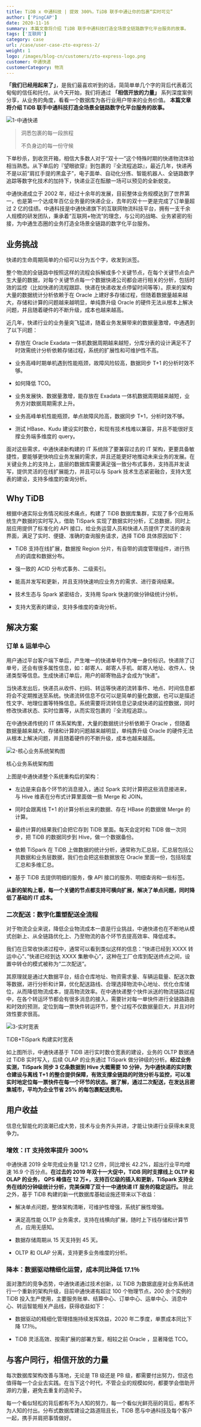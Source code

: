 ```yaml
---
title: TiDB x 中通科技 | 提效 300%，TiDB 联手中通让你的包裹“实时可见”
author: ['PingCAP']
date: 2020-11-16
summary: 本篇文章将介绍 TiDB 联手中通科技打造全场景全链路数字化平台服务的故事。
tags: ['互联网']
category: case
url: /case/user-case-zto-express-2/
weight: 1
logo: /images/blog-cn/customers/zto-express-logo.png
customer: 中通快递
customerCategory: 物流
---
```



**「我们已经用起来了」**，是我们最喜欢听到的话，简简单单几个字的背后代表着沉甸甸的信任和托付。从今天开始，我们将通过 **「相信开放的力量」** 系列深度案例分享，从业务的角度，看看一个数据库为各行业用户带来的业务价值。 **本篇文章将介绍 TiDB 联手中通科技打造全场景全链路数字化平台服务的故事。**

![1-中通快递](media/user-case-zto-express-2/1-中通快递.jpg)

>洞悉包裹的每一段旅程
>
>不负身边的每一份守候

下单秒杀，到收货开箱，相信大多数人对于“双十一”这个特殊时期的快递物流体验相当熟悉。从下单后的『望眼欲穿』到包裹的『全流程追踪』，最近几年，快递再不是以前“肩扛手提的黑盒子”，电子面单、自动化分拣、智能机器人、全链路数字追踪等数字化技术的加持下，快递业正在酝酿一场可以预见的全新蜕变。

中通快递成立于 2002 年，经过十余年的发展，目前整体业务规模达到了世界第一，也是第一个达成年百亿业务量的快递企业，去年的双十一更是完成了订单量超过 2 亿的佳绩。中通科技是中通快递旗下的互联网物流科技平台，拥有一支千余人规模的研发团队，秉承着“互联网+物流”的理念，与公司的战略、业务紧密的衔接，为中通生态圈的业务打造全场景全链路的数字化平台服务。

## 业务挑战

快递的生命周期简单的介绍可以分为五个字，收发到派签。

整个物流的全链路中按照这样的流程会拆解成多个关键节点，在每个关键节点会产生大量的数据，对每个关键节点每一个数据快递公司都会进行相关的分析，包括时效的监控（比如快递的流程跟踪、快递在快递收发点停留时间等等）。原来的架构大量的数据统计分析依赖于在 Oracle 上建好多存储过程，但随着数据量越来越大，存储和计算的问题越来越明显，单纯靠升级 Oracle 的硬件无法从根本上解决问题，并且随着硬件的不断升级，成本也越来越高。

近几年，快递行业的业务量突飞猛进，随着业务发展带来的数据量激增，中通遇到了以下问题：

- 存放在 Oracle Exadata 一体机数据周期越来越短，分库分表的设计满足不了时效需统计分析依赖存储过程，系统的扩展性和可维护性不高。

- 业务高峰时期单机遇到性能瓶颈，故障风险较高，数据同步 T+1 的分析时效不够。

- 如何降低 TCO。

- 业务发展快、数据量激增，能存放在 Exadata 一体机数据周期越来越短，业务方对数据周期需求上升。

- 业务高峰单机性能瓶颈，单点故障风险高，数据同步 T+1，分析时效不够。

- 测试 HBase、Kudu 建设实时数仓，和现有技术栈难以兼容，并且不能很好支撑业务端多维度的 query。

面对这些需求，中通快递新构建的 IT 系统除了要兼容过去的 IT 架构，更要具备敏捷性，要能够更快响应业务发展的需求，并且还能更好地推动未来业务的发展。在关键业务上的支持上，底层的数据库需要满足强一致分布式事务，支持高并发读写，提供灵活的在线扩展能力，并且可以与 Spark 技术生态紧密融合，支持大宽表的建设，支持多维度的查询分析。

## Why TiDB

根据中通实际业务情况和技术痛点，构建了 TiDB 数据库集群，实现了多个应用系统生产数据的实时写入，借助 TiSpark 实现了数据实时分析，汇总数据，同时上层应用提供了标准化的 API 接口，给业务运营人员和快递人员提供了灵活的查询界面，满足了实时、便捷、准确的查询服务请求，选择 TiDB 具体原因如下：

- TiDB 支持在线扩展，数据按 Region 分片，有自带的调度管理组件，进行热点的调度和数据分布。

- 强一致的 ACID 分布式事务、二级索引。

- 能高并发写和更新，并且支持快速响应业务方的需求、进行查询结果。

- 技术生态与 Spark 紧密结合，支持用 Spark 快速的做分钟级统计分析。

- 支持大宽表的建设，支持多维度的查询分析。

## 解决方案

### 订单 & 运单中心

用户通过平台客户端下单后，产生唯一的快递单号作为唯一身份标识。快递除了订单号，还会有很多属性信息，如：邮寄人、邮寄人手机、邮寄人地址、收件人、快递类型等信息。生成快递订单后，用户的邮寄物品才会成为“快递”。

当快递发出后，快递员从收件、扫码、转运等快递的流转事件、地点、时间信息都将会不定期推送至系统。快递流转信息不仅可以是简单的量化数据，也可以是描述性文字、地理位置等特殊信息。系统需要将流转信息记录成快递的监控数据，同时修改快递状态、实时位置等，从而实现包裹的『全流程追踪』。

在中通快递传统的 IT 体系架构里，大量的数据统计分析依赖于 Oracle ，但随着数据量越来越大，存储和计算的问题越来越明显，单纯靠升级 Oracle 的硬件无法从根本上解决问题，并且随着硬件的不断升级，成本也越来越高。

![2-核心业务系统架构图](media/user-case-zto-express-2/2-核心业务系统架构图.png)

<div class="caption-center">核心业务系统架构图</div>

上图是中通快递整个系统重构后的架构：

- 左边是来自各个环节的消息接入，通过 Spark 实时计算把这些消息接进来，与 Hive 维表在分布式计算里面做一些 Merge 和 JOIN。

- 同时会跟离线 T+1 的计算分析出来的数据、存在 HBase 的数据做 Merge 的计算。

- 最终计算的结果我们会把它存到 TiDB 里面。每天会定时和 TiDB 做一次同步，把 TiDB 的数据同步到 Hive，做一个数据备份。

- 依赖 TiSpark 在 TiDB 上做数据的统计分析，通常称为汇总层，汇总层包括公共数据和业务层数据，我们也会把这些数据放在 Oracle 里面一份，包括轻度汇总和多维汇总。

- 基于 TiDB 去提供明细的服务，像 API 接口的服务、明细查询和一些标签。

**从新的架构上看，每一个关键的节点都支持可横向扩展，解决了单点问题，同时降低了基础的 IT 成本。**

### 二次配送：数字化重塑配送全流程

对于物流企业来说，降低企业物流成本一直是行业挑战，中通快递也在不断地从模式创新上、从全链路优化上、乃至物流的各个环节去提高效率、降低成本。

我们在日常收快递过程中，通常可以看到类似这样的信息：”快递已经到 XXXX 转运中心”、”快递已经到达 XXXX 集散中心”，这种在工厂仓库到配送终点之间，设置中转仓的模式被称为“二次配送”。

其原理就是通过大数据平台，结合仓库地址、物资需求量、车辆运载量、配送次数等数据，进行分析和计算，优化配送路线、合理选择物流中心地址、优化仓库储位，从而降低物流成本，提高物流效率。在中通快递整个快件派送的物流链路过程中，在各个转运环节都会有很多消息的接入，需要针对每一单快件进行全链路路由和时效的预测，定位到每一票快件转运环节，整个过程不仅数据量巨大，并且对时效性要求很高。

![3-实时宽表](media/user-case-zto-express-2/3-实时宽表.png)

<div class="caption-center">TiDB+TiSpark 构建实时宽表</div>

如上图所示，中通快递基于 TiDB 进行实时数仓宽表的建设，业务的 OLTP 数据通过 TiDB 实时写入，后续 OLAP 的业务通过 TiSpark 做分钟级的分析。**经过业务实测，TiSpark 同步 3 亿条数据到 Hive 大概需要 10 分钟，为中通快递的实时数仓建设与离线 T+1 的整合提供保障，有效支撑全链路的时效分析与监控，可以准实时地定位每一票快件在每一个环节的状态。据了解，通过二次配送，在发达且密集城市，平均为企业节省 25% 的每包裹配送费用。**

## 用户收益

信息化智能化的浪潮已成大势，技术与业务齐头并进，才能让快递行业获得未来竞争力。

### 增效：IT 支持效率提升 300%

中通快递 2019 全年完成业务量 121.2 亿件，同比增长 42.2%，超出行业平均增速 16.9 个百分点。**在过去的 2019 年双十一大促中，TiDB 同时支撑线上 OLTP 和 OLAP 的业务， QPS 峰值在 12 万+，支持百亿级的插入和更新，TiSpark 支持业务在线的分钟级统计分析，完美保障了双十一中通快递 IT 服务的稳定运行。** 除此之外，基于 TiDB 构建的新一代数据库基础设施还带来以下收益：

- 解决单点问题，整体架构清晰，可维护性增强，系统扩展性增强。

- 满足高性能 OLTP 业务需求，支持在线横向扩展，随时上下线存储和计算节点，应用无感知。

- 数据存储周期从 15 天支持到 45 天。

- OLTP 和 OLAP 分离，支持更多业务维度的分析。

### 降本：数据驱动精细化运营，成本同比降低 17.1％

面对激烈的竞争态势，中通快递通过技术创新，以 TiDB 为数据底座对业务系统进行一个重新的架构升级，目前中通快递有超过 100 个物理节点，200 余个实例的 TiDB 投入生产使用，主要服务账单、结算中心、订单中心、运单中心、消息中心、转运智能相关产品线，获得收益如下：

- 数据驱动的精细化管理措施持续发挥效益，2020 年二季度，单票成本同比下降 17.1％。

- TiDB 灵活高效、按需扩展的部署方案，相较之前 Oracle ，显著降低 TCO。

## 与客户同行，相信开放的力量

每次数据库架构改善与落地，无论是 TB 级还是 PB 级，都需要付出努力，但这也值得每一个企业去实践。在当下这个时代，不管企业的规模如何，都要学会借助开源的力量，避免去重复的造轮子。

每一个看似轻松的背后都有不为人知的努力，每一个看似光鲜亮丽的背后，都有不为人知的付出。分布式数据库建设之路道阻且长，TiDB 愿与中通科技及每个客户一起，携手并肩把事情做好。
